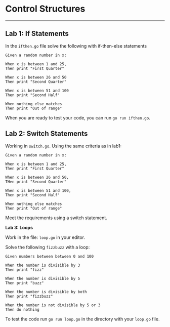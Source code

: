 # Control Structures

***

## Lab 1: If Statements

In the `ifthen.go` file solve the following with if-then-else statements

```text
Given a random number in x: 

When x is between 1 and 25, 
Then print "First Quarter"

When x is between 26 and 50
Then print "Second Quarter"

When x is between 51 and 100
Then print "Second Half"

When nothing else matches 
Then print "Out of range"

```

When you are ready to test your code, you can run `go run ifthen.go`.

## Lab 2: Switch Statements

Working in `switch.go`. Using the same criteria as in lab1:

```text
Given a random number in x:

When x is between 1 and 25,
Then print "First Quarter"

When x is between 26 and 50,
THen print "Second Quarter"

When x is between 51 and 100, 
Then print "Second Half"

When nothing else matches
Then print "Out of range"
```

Meet the requirements using a switch statement. 

**Lab 3: Loops**

Work in the file: `loop.go` in your editor. 

Solve the following `fizzbuzz` with a loop:

```text
Given numbers between between 0 and 100

When the number is divisible by 3 
Then print "fizz"

When the number is divisible by 5
Then print "buzz"

When the number is divisible by both
Then print "fizzbuzz"

When the number is not divisible by 5 or 3
Then do nothing
```

To test the code run `go run loop.go` in the directory with your `loop.go` file. 

